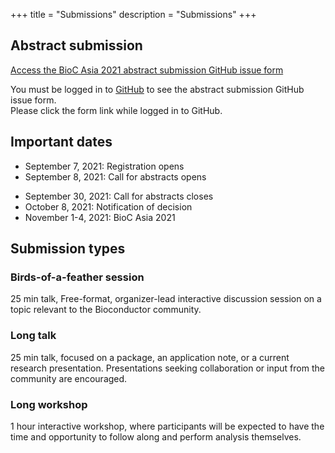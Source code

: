 +++
title = "Submissions"
description = "Submissions"
+++

## Abstract submission

<!--A few days later you will find a link to the submission form here.-->
[Access the BioC Asia 2021 abstract submission GitHub issue form](https://github.com/Bioconductor/BiocAsia2021/issues/new/choose)

You must be logged in to [GitHub](https://github.com/) to see the abstract submission GitHub issue form.  
Please click the form link while logged in to GitHub.

## Important dates

<!--* January 22, 2021: Call for abstracts opens
* New! Deadline extended to March 16, 2021: Abstract submission closes-->

* September 7, 2021: Registration opens
* September 8, 2021: Call for abstracts opens
<!--* Abstract submission is now closed. All submissions are currently under review.-->
* September 30, 2021: Call for abstracts closes
* October 8, 2021: Notification of decision
* November 1-4, 2021: BioC Asia 2021

## Submission types

### Birds-of-a-feather session
25 min talk, Free-format, organizer-lead interactive discussion session on a topic relevant to the Bioconductor community. 

### Long talk
25 min talk, focused on a package, an application note, or a current research presentation. Presentations seeking collaboration or input from the community are encouraged.

### Long workshop
1 hour interactive workshop, where participants will be expected to have the time and opportunity to follow along and perform analysis themselves.
